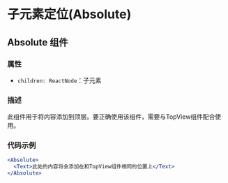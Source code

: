 # 子元素定位(Absolute)

## Absolute 组件

### 属性

- `children: ReactNode`：子元素

### 描述

此组件用于将内容添加到顶层。要正确使用该组件，需要与TopView组件配合使用。

### 代码示例

```jsx
<Absolute>
  <Text>此处的内容将会添加在和TopView组件相同的位置上</Text>
</Absolute>
```